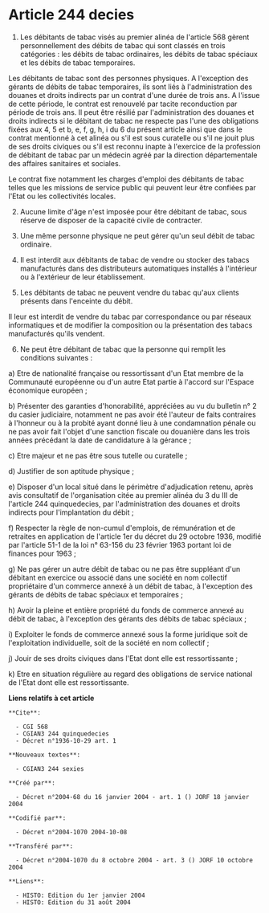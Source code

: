 # Article 244 decies

1. Les débitants de tabac visés au premier alinéa de l'article 568 gèrent personnellement des débits de tabac qui sont
classés en trois catégories : les débits de tabac ordinaires, les débits de tabac spéciaux et les débits de tabac
temporaires.

Les débitants de tabac sont des personnes physiques. A l'exception des gérants de débits de tabac temporaires, ils sont liés
à l'administration des douanes et droits indirects par un contrat d'une durée de trois ans. A l'issue de cette période, le
contrat est renouvelé par tacite reconduction par période de trois ans. Il peut être résilié par l'administration des douanes
et droits indirects si le débitant de tabac ne respecte pas l'une des obligations fixées aux 4, 5 et b, e, f, g, h, i du 6 du
présent article ainsi que dans le contrat mentionné à cet alinéa ou s'il est sous curatelle ou s'il ne jouit plus de ses
droits civiques ou s'il est reconnu inapte à l'exercice de la profession de débitant de tabac par un médecin agréé par la
direction départementale des affaires sanitaires et sociales.

Le contrat fixe notamment les charges d'emploi des débitants de tabac telles que les missions de service public qui peuvent
leur être confiées par l'Etat ou les collectivités locales.

2. Aucune limite d'âge n'est imposée pour être débitant de tabac, sous réserve de disposer de la capacité civile de
contracter.

3. Une même personne physique ne peut gérer qu'un seul débit de tabac ordinaire.

4. Il est interdit aux débitants de tabac de vendre ou stocker des tabacs manufacturés dans des distributeurs automatiques
installés à l'intérieur ou à l'extérieur de leur établissement.

5. Les débitants de tabac ne peuvent vendre du tabac qu'aux clients présents dans l'enceinte du débit.

Il leur est interdit de vendre du tabac par correspondance ou par réseaux informatiques et de modifier la composition ou la
présentation des tabacs manufacturés qu'ils vendent.

6. Ne peut être débitant de tabac que la personne qui remplit les conditions suivantes :

a) Etre de nationalité française ou ressortissant d'un Etat membre de la Communauté européenne ou d'un autre Etat partie à
l'accord sur l'Espace économique européen ;

b) Présenter des garanties d'honorabilité, appréciées au vu du bulletin n° 2 du casier judiciaire, notamment ne pas avoir été
l'auteur de faits contraires à l'honneur ou à la probité ayant donné lieu à une condamnation pénale ou ne pas avoir fait
l'objet d'une sanction fiscale ou douanière dans les trois années précédant la date de candidature à la gérance ;

c) Etre majeur et ne pas être sous tutelle ou curatelle ;

d) Justifier de son aptitude physique ;

e) Disposer d'un local situé dans le périmètre d'adjudication retenu, après avis consultatif de l'organisation citée au
premier alinéa du 3 du III de l'article 244 quinquedecies, par l'administration des douanes et droits indirects pour
l'implantation du débit ;

f) Respecter la règle de non-cumul d'emplois, de rémunération et de retraites en application de l'article 1er du décret du 29
octobre 1936, modifié par l'article 51-1 de la loi n° 63-156 du 23 février 1963 portant loi de finances pour 1963 ;

g) Ne pas gérer un autre débit de tabac ou ne pas être suppléant d'un débitant en exercice ou associé dans une société en nom
collectif propriétaire d'un commerce annexé à un débit de tabac, à l'exception des gérants de débits de tabac spéciaux et
temporaires ;

h) Avoir la pleine et entière propriété du fonds de commerce annexé au débit de tabac, à l'exception des gérants des débits
de tabac spéciaux ;

i) Exploiter le fonds de commerce annexé sous la forme juridique soit de l'exploitation individuelle, soit de la société en
nom collectif ;

j) Jouir de ses droits civiques dans l'Etat dont elle est ressortissante ;

k) Etre en situation régulière au regard des obligations de service national de l'Etat dont elle est ressortissante.

**Liens relatifs à cet article**

	**Cite**:

	  - CGI 568
	  - CGIAN3 244 quinquedecies
	  - Décret n°1936-10-29 art. 1

	**Nouveaux textes**:

	  - CGIAN3 244 sexies

	**Créé par**:

	  - Décret n°2004-68 du 16 janvier 2004 - art. 1 () JORF 18 janvier 2004

	**Codifié par**:

	  - Décret n°2004-1070 2004-10-08

	**Transféré par**:

	  - Décret n°2004-1070 du 8 octobre 2004 - art. 3 () JORF 10 octobre 2004

	**Liens**:

	  - HISTO: Edition du 1er janvier 2004
	  - HISTO: Edition du 31 août 2004
